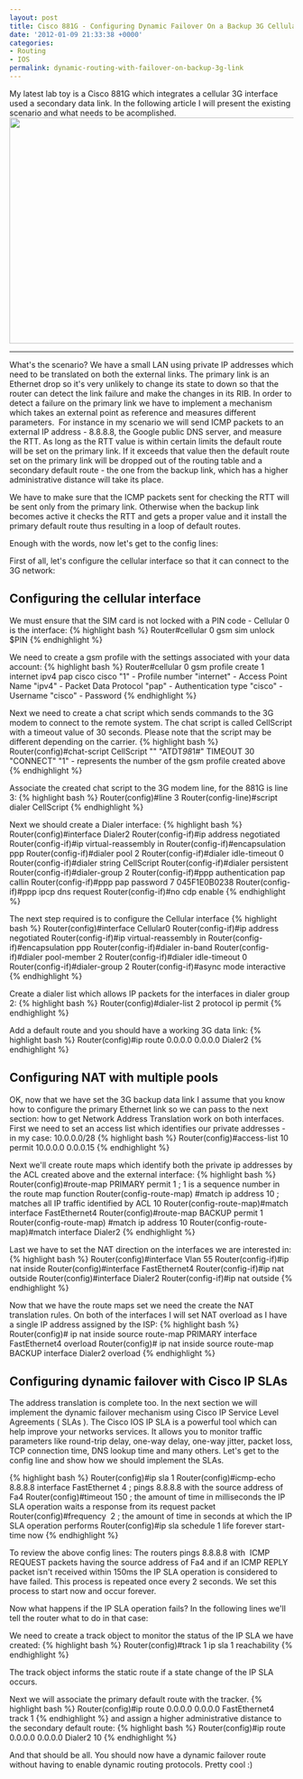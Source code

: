```yaml
---
layout: post
title: Cisco 881G - Configuring Dynamic Failover On a Backup 3G Cellular Link
date: '2012-01-09 21:33:38 +0000'
categories:
- Routing
- IOS
permalink: dynamic-routing-with-failover-on-backup-3g-link
---
```

My latest lab toy is a Cisco 881G which integrates a cellular 3G interface used a secondary data link. In the following article I will present the existing scenario and what needs to be acomplished.
<a href="{{'/public/images/3GBackup.png' | prepend: site.baseurl | prepend: site.url }}"><img class="aligncenter size-large wp-image-104" title="3GBackup" src="{{'/public/images/3GBackup.png' | prepend: site.baseurl | prepend: site.url }}" alt="" width="550" height="401" /></a>

___

What's the scenario? We have a small LAN using private IP addresses which need to be translated on both the external links. The primary link is an Ethernet drop so it's very unlikely to change its state to down so that the router can detect the link failure and make the changes in its RIB. In order to detect a failure on the primary link we have to implement a mechanism which takes an external point as reference and measures different parameters.  For instance in my scenario we will send ICMP packets to an external IP address - 8.8.8.8, the Google public DNS server, and measure the RTT. As long as the RTT value is within certain limits the default route will be set on the primary link. If it exceeds that value then the default route set on the primary link will be dropped out of the routing table and a secondary default route - the one from the backup link, which has a higher administrative distance will take its place.

We have to make sure that the ICMP packets sent for checking the RTT will be sent only from the primary link. Otherwise when the backup link becomes active it checks the RTT and gets a proper value and it install the primary default route thus resulting in a loop of default routes.

Enough with the words, now let's get to the config lines:

First of all, let's configure the cellular interface so that it can connect to the 3G network:

## Configuring the cellular interface
We must ensure that the SIM card is not locked with a PIN code - Cellular 0 is the interface:
{% highlight bash %}
Router#cellular 0 gsm sim unlock $PIN
{% endhighlight %} 

We need to create a gsm profile with the settings associated with your data account:
{% highlight bash %}
Router#cellular 0 gsm profile create 1 internet ipv4 pap cisco cisco
"1" - Profile number
"internet" - Access Point Name
"ipv4" - Packet Data Protocol
"pap" - Authentication type
"cisco" - Username
"cisco" - Password
{% endhighlight %} 

Next we need to create a chat script which sends commands to the 3G modem to connect to the remote system. The chat script is called CellScript with a timeout value of 30 seconds. Please note that the script may be different depending on the carrier.
{% highlight bash %}
Router(config)#chat-script CellScript "" "ATDT*98*1#" TIMEOUT 30 "CONNECT"
"1" - represents the number of the gsm profile created above
{% endhighlight %} 

Associate the created chat script to the 3G modem line, for the 881G is line 3:
{% highlight bash %}
Router(config)#line 3
Router(config-line)#script dialer CellScript
{% endhighlight %} 

Next we should create a Dialer interface:
{% highlight bash %}
Router(config)#interface Dialer2
Router(config-if)#ip address negotiated
Router(config-if)#ip virtual-reassembly in
Router(config-if)#encapsulation ppp
Router(config-if)#dialer pool 2
Router(config-if)#dialer idle-timeout 0
Router(config-if)#dialer string CellScript
Router(config-if)#dialer persistent
Router(config-if)#dialer-group 2
Router(config-if)#ppp authentication pap callin
Router(config-if)#ppp pap password 7 045F1E0B0238
Router(config-if)#ppp ipcp dns request
Router(config-if)#no cdp enable
{% endhighlight %} 

The next step required is to configure the Cellular interface
{% highlight bash %}
Router(config)#interface Cellular0
Router(config-if)#ip address negotiated
Router(config-if)#ip virtual-reassembly in
Router(config-if)#encapsulation ppp
Router(config-if)#dialer in-band
Router(config-if)#dialer pool-member 2
Router(config-if)#dialer idle-timeout 0
Router(config-if)#dialer-group 2
Router(config-if)#async mode interactive
{% endhighlight %} 

Create a dialer list which allows IP packets for the interfaces in dialer group 2:
{% highlight bash %}
Router(config)#dialer-list 2 protocol ip permit
{% endhighlight %} 

Add a default route and you should have a working 3G data link:
{% highlight bash %}
Router(config)#ip route 0.0.0.0 0.0.0.0 Dialer2
{% endhighlight %} 
 
## Configuring NAT with multiple pools
OK, now that we have set the 3G backup data link I assume that you know how to configure the primary Ethernet link so we can pass to the next section: how to get Network Address Translation work on both interfaces.
First we need to set an access list which identifies our private addresses - in my case: 10.0.0.0/28
{% highlight bash %}
Router(config)#access-list 10 permit 10.0.0.0 0.0.0.15
{% endhighlight %} 

Next we'll create route maps which identify both the private ip addresses by the ACL created above and the external interface:
{% highlight bash %}
Router(config)#route-map PRIMARY permit 1 ; 1 is a sequence number in the route map function
Router(config-route-map) #match ip address 10 ; matches all IP traffic identified by ACL 10
Router(config-route-map)#match interface FastEthernet4
Router(config)#route-map BACKUP permit 1
Router(config-route-map) #match ip address 10
Router(config-route-map)#match interface Dialer2
{% endhighlight %} 

Last we have to set the NAT direction on the interfaces we are interested in:
{% highlight bash %}
Router(config)#interface Vlan 55
Router(config-if)#ip nat inside
Router(config)#interface FastEthernet4
Router(config-if)#ip nat outside
Router(config)#interface Dialer2
Router(config-if)#ip nat outside
{% endhighlight %} 

Now that we have the route maps set we need the create the NAT translation rules. On both of the interfaces I will set NAT overload as I have a single IP address assigned by the ISP:
{% highlight bash %}
Router(config)# ip nat inside source route-map PRIMARY interface FastEthernet4 overload
Router(config)# ip nat inside source route-map BACKUP interface Dialer2 overload
{% endhighlight %} 

## Configuring dynamic failover with Cisco IP SLAs
The address translation is complete too. In the next section we will implement the dynamic failover mechanism using Cisco IP Service Level Agreements ( SLAs ). The Cisco IOS IP SLA is a powerful tool which can help improve your networks services. It allows you to monitor traffic parameters like round-trip delay, one-way delay, one-way jitter, packet loss, TCP connection time, DNS lookup time and many others. Let's get to the config line and show how we should implement the SLAs.

{% highlight bash %}
Router(config)#ip sla 1
Router(config)#icmp-echo 8.8.8.8 interface FastEthernet 4 ; pings 8.8.8.8 with the source address of Fa4
Router(config)#timeout 150 ; the amount of time in milliseconds the IP SLA operation waits a response from its request packet
Router(config)#frequency  2 ; the amount of time in seconds at which the IP SLA operation performs
Router(config)#ip sla schedule 1 life forever start-time now
{% endhighlight %} 

To review the above config lines: The routers pings 8.8.8.8 with  ICMP REQUEST packets having the source address of Fa4 and if an ICMP REPLY packet isn't received within 150ms the IP SLA operation is considered to have failed. This process is repeated once every 2 seconds.
We set this process to start now and occur forever.

Now what happens if the IP SLA operation fails? In the following lines we'll tell the router what to do in that case:

We need to create a track object to monitor the status of the IP SLA we have created:
{% highlight bash %}
Router(config)#track 1 ip sla 1 reachability
{% endhighlight %} 

The track object informs the static route if a state change of the IP SLA occurs.

Next we will associate the primary default route with the tracker.
{% highlight bash %}
Router(config)#ip route 0.0.0.0 0.0.0.0 FastEthernet4 track 1
{% endhighlight %} 
and assign a higher administrative distance to the secondary default route:
{% highlight bash %}
Router(config)#ip route 0.0.0.0 0.0.0.0 Dialer2 10
{% endhighlight %} 

And that should be all. You should now have a dynamic failover route without having to enable dynamic routing protocols.
Pretty cool :)
